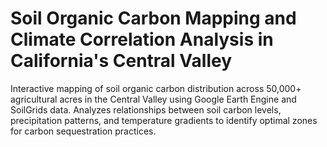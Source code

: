 # Soil Organic Carbon Mapping and Climate Correlation Analysis in California's Central Valley
Interactive mapping of soil organic carbon distribution across 50,000+ agricultural acres in the Central Valley using Google Earth Engine and SoilGrids data. Analyzes relationships between soil carbon levels, precipitation patterns, and temperature gradients to identify optimal zones for carbon sequestration practices.
